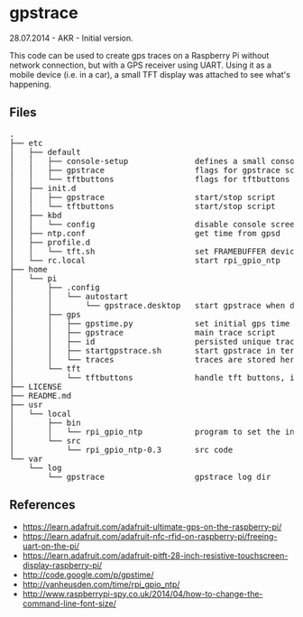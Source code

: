 gpstrace
========

28.07.2014 - AKR - Initial version.


This code can be used to create gps traces on a Raspberry Pi without network connection, but with a GPS receiver using UART. Using it as a mobile device (i.e. in a car), a small TFT display was attached to see what's happening.


Files
-----
<pre>
.
├── etc
│   ├── default
│   │   ├── console-setup              defines a small console font
│   │   ├── gpstrace                   flags for gpstrace script
│   │   └── tftbuttons                 flags for tftbuttons script
│   ├── init.d
│   │   ├── gpstrace                   start/stop script
│   │   └── tftbuttons                 start/stop script
│   ├── kbd
│   │   └── config                     disable console screensaver
│   ├── ntp.conf                       get time from gpsd
│   ├── profile.d
│   │   └── tft.sh                     set FRAMEBUFFER device for TFT at login
│   └── rc.local                       start rpi_gpio_ntp
├── home
│   └── pi
│       ├── .config
│       │   └── autostart
│       │       └── gpstrace.desktop   start gpstrace when desktop starts
│       ├── gps
│       │   ├── gpstime.py             set initial gps time to OS 
│       │   ├── gpstrace               main trace script
│       │   ├── id                     persisted unique trace filename prefix
│       │   ├── startgpstrace.sh       start gpstrace in terminal when desktop starts
│       │   └── traces                 traces are stored here
│       └── tft
│           └── tftbuttons             handle tft buttons, i.e. switch backlight
├── LICENSE
├── README.md
├── usr
│   └── local
│       ├── bin
│       │   └── rpi_gpio_ntp           program to set the initial time
│       └── src
│           └── rpi_gpio_ntp-0.3       src code
└── var
    └── log
        └── gpstrace                   gpstrace log dir
</pre>


References
----------

* https://learn.adafruit.com/adafruit-ultimate-gps-on-the-raspberry-pi/
* https://learn.adafruit.com/adafruit-nfc-rfid-on-raspberry-pi/freeing-uart-on-the-pi/
* https://learn.adafruit.com/adafruit-pitft-28-inch-resistive-touchscreen-display-raspberry-pi/
* http://code.google.com/p/gpstime/
* http://vanheusden.com/time/rpi_gpio_ntp/
* http://www.raspberrypi-spy.co.uk/2014/04/how-to-change-the-command-line-font-size/

